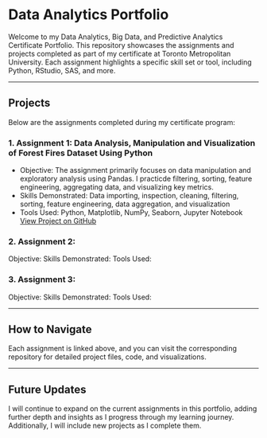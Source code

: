 # Data Analytics Portfolio
Welcome to my Data Analytics, Big Data, and Predictive Analytics Certificate Portfolio.
This repository showcases the assignments and projects completed as part of my certificate at Toronto Metropolitan University. Each assignment highlights a specific skill set or tool, including Python, RStudio, SAS, and more.

---
## Projects

Below are the assignments completed during my certificate program:

### 1. Assignment 1: Data Analysis, Manipulation and Visualization of Forest Fires Dataset Using Python
 - Objective: The assignment primarily focuses on data manipulation and exploratory analysis using Pandas. I practicde filtering, sorting, feature engineering, aggregating data, and visualizing key metrics.
 - Skills Demonstrated: Data importing, inspection, cleaning, filtering, sorting, feature engineering, data aggregation, and visualization
 - Tools Used: Python, Matplotlib, NumPy, Seaborn, Jupyter Notebook
   [View Project on GitHub](https://github.com/joudisinjab/forest-fires)
   
### 2. Assignment 2: 
Objective: 
Skills Demonstrated: 
Tools Used: 

### 3. Assignment 3: 
Objective: 
Skills Demonstrated: 
Tools Used: 

---

## How to Navigate

Each assignment is linked above, and you can visit the corresponding repository for detailed project files, code, and visualizations.

---

## Future Updates

I will continue to expand on the current assignments in this portfolio, adding further depth and insights as I progress through my learning journey. Additionally, I will include new projects as I complete them.
